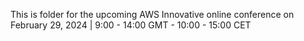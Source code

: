 This is folder for the upcoming AWS Innovative online conference on February 29, 2024 | 9:00 - 14:00 GMT - 10:00 - 15:00 CET
